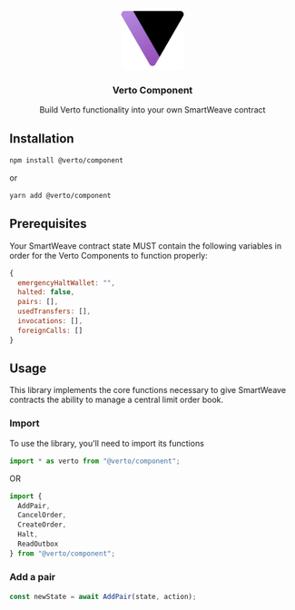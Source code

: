<p align="center" id="title">
  <a href="https://verto.exchange">
    <img src="https://raw.githubusercontent.com/useverto/design/master/logo/logo_light.svg" alt="Verto logo (light version)" width="110" />
  </a>

  <h3 align="center">Verto Component</h3>

  <p align="center">
    Build Verto functionality into your own SmartWeave contract
  </p>
</p>

## Installation

```sh
npm install @verto/component
```

or

```sh
yarn add @verto/component
```

## Prerequisites

Your SmartWeave contract state MUST contain the following variables in order for the Verto Components to function properly:

```js
{
  emergencyHaltWallet: "",
  halted: false,
  pairs: [],
  usedTransfers: [],
  invocations: [],
  foreignCalls: []
}
```

## Usage

This library implements the core functions necessary to give SmartWeave contracts the ability to manage a central limit order book.

### Import
To use the library, you'll need to import its functions

```ts
import * as verto from "@verto/component";
```

OR

```ts
import {
  AddPair,
  CancelOrder,
  CreateOrder,
  Halt,
  ReadOutbox
} from "@verto/component";
```

### Add a pair

```ts
const newState = await AddPair(state, action);
```

